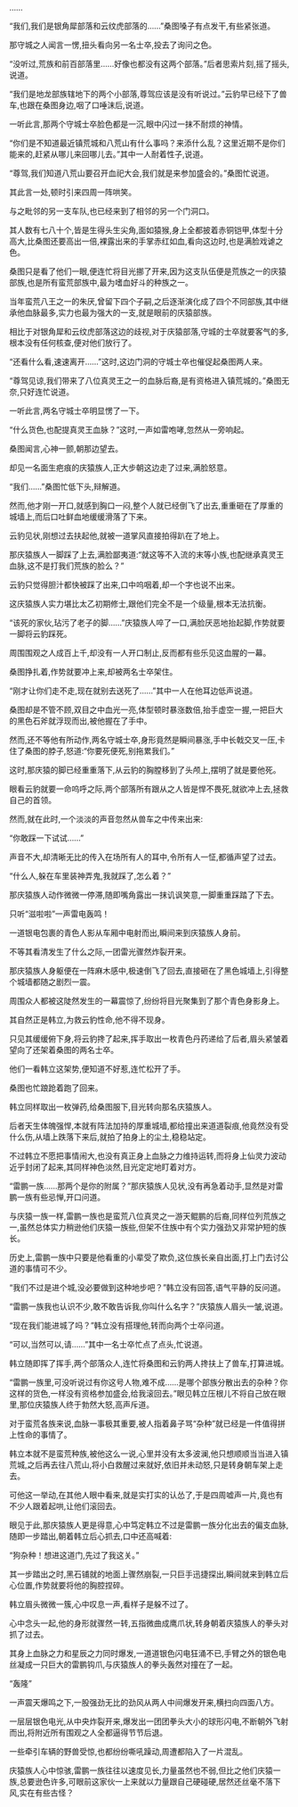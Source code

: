 
……

“我们,我们是银角犀部落和云纹虎部落的……”桑图嗓子有点发干,有些紧张道。

那守城之人闻言一愣,扭头看向另一名士卒,投去了询问之色。

“没听过,荒族和前百部落里……好像也都没有这两个部落。”后者思索片刻,摇了摇头,说道。

“我们是地龙部族辖地下的两个小部落,尊驾应该是没有听说过。”云豹早已经下了兽车,也跟在桑图身边,咽了口唾沫后,说道。

一听此言,那两个守城士卒脸色都是一沉,眼中闪过一抹不耐烦的神情。

“你们是不知道最近镇荒城和八荒山有什么事吗？来添什么乱？这里近期不是你们能来的,赶紧从哪儿来回哪儿去。”其中一人耐着性子,说道。

“尊驾,我们知道八荒山要召开血祀大会,我们就是来参加盛会的。”桑图忙说道。

其此言一处,顿时引来四周一阵哄笑。

与之毗邻的另一支车队,也已经来到了相邻的另一个门洞口。

其人数有七八十个,皆是生得头生尖角,面如猿猴,身上全都披着赤铜铠甲,体型十分高大,比桑图还要高出一倍,裸露出来的手掌赤红如血,看向这边时,也是满脸戏谑之色。

桑图只是看了他们一眼,便连忙将目光挪了开来,因为这支队伍便是荒族之一的庆猿部族,也是所有蛮荒部族中,最为嗜血好斗的种族之一。

当年蛮荒八王之一的朱厌,曾留下四个子嗣,之后逐渐演化成了四个不同部族,其中继承他血脉最多,实力也最为强大的一支,就是眼前的庆猿部族。

相比于对银角犀和云纹虎部落这边的歧视,对于庆猿部落,守城的士卒就要客气的多,根本没有任何核查,便对他们放行了。

“还看什么看,速速离开……”这时,这边门洞的守城士卒也催促起桑图两人来。

“尊驾见谅,我们带来了八位真灵王之一的血脉后裔,是有资格进入镇荒城的。”桑图无奈,只好连忙说道。

一听此言,两名守城士卒明显愣了一下。

“什么货色,也配提真灵王血脉？”这时,一声如雷咆哮,忽然从一旁响起。

桑图闻言,心神一颤,朝那边望去。

却见一名面生疤痕的庆猿族人,正大步朝这边走了过来,满脸怒意。

“我们……”桑图忙低下头,辩解道。

然而,他才刚一开口,就感到胸口一闷,整个人就已经倒飞了出去,重重砸在了厚重的城墙上,而后口吐鲜血地缓缓滑落了下来。

云豹见状,刚想过去扶起他,就被一道掌风直接拍得趴在了地上。

那庆猿族人一脚踩了上去,满脸鄙夷道:“就这等不入流的末等小族,也配继承真灵王血脉,这不是打我们荒族的脸么？”

云豹只觉得胆汁都快被踩了出来,口中呜咽着,却一个字也说不出来。

这庆猿族人实力堪比太乙初期修士,跟他们完全不是一个级量,根本无法抗衡。

“该死的家伙,玷污了老子的脚……”庆猿族人啐了一口,满脸厌恶地抬起脚,作势就要一脚将云豹踩死。

周围围观之人成百上千,却没有一人开口制止,反而都有些乐见这血腥的一幕。

桑图挣扎着,作势就要冲上来,却被两名士卒架住。

“刚才让你们走不走,现在就别去送死了……”其中一人在他耳边低声说道。

桑图却是不管不顾,双目之中血光一亮,体型顿时暴涨数倍,抬手虚空一握,一把巨大的黑色石斧就浮现而出,被他握在了手中。

然而,还不等他有所动作,两名守城士卒,身形竟然是瞬间暴涨,手中长戟交叉一压,卡住了桑图的脖子,怒道:“你要死便死,别拖累我们。”

这时,那庆猿的脚已经重重落下,从云豹的胸膛移到了头颅上,摆明了就是要他死。

眼看云豹就要一命呜呼之际,两个部落所有跟从之人皆是悍不畏死,就欲冲上去,拯救自己的首领。

然而,就在此时,一个淡淡的声音忽然从兽车之中传来出来:

“你敢踩一下试试……”

声音不大,却清晰无比的传入在场所有人的耳中,令所有人一怔,都循声望了过去。

“什么人,躲在车里装神弄鬼,我就踩了,怎么着？”

那庆猿族人动作微微一停滞,随即嘴角露出一抹讥讽笑意,一脚重重踩踏了下去。

只听“滋啦啦”一声雷电轰鸣！

一道银电包裹的青色人影从车厢中电射而出,瞬间来到庆猿族人身前。

不等其看清发生了什么之际,一团雷光骤然炸裂开来。

那庆猿族人身躯便在一阵麻木感中,极速倒飞了回去,直接砸在了黑色城墙上,引得整个城墙都随之剧烈一震。

周围众人都被这陡然发生的一幕震惊了,纷纷将目光聚集到了那个青色身影身上。

其自然正是韩立,为救云豹性命,他不得不现身。

只见其缓缓俯下身,将云豹搀了起来,挥手取出一枚青色丹药递给了后者,眉头紧皱着望向了还架着桑图的两名士卒。

他们一看韩立这架势,便知道不好惹,连忙松开了手。

桑图也忙踉跄着跑了回来。

韩立同样取出一枚弹药,给桑图服下,目光转向那名庆猿族人。

后者天生体魄强悍,本就有阵法加持的厚重城墙,都给撞出来道道裂痕,他竟然没有受什么伤,从墙上跌落下来后,就拍了拍身上的尘土,稳稳站定。

不过韩立不愿把事情闹大,也没有真正身上血脉之力维持运转,而将身上仙灵力波动近乎封闭了起来,其同样神色淡然,目光定定地盯着对方。

“雷鹏一族……那两个是你的附属？”那庆猿族人见状,没有再急着动手,显然是对雷鹏一族有些忌惮,开口问道。

与庆猿一族一样,雷鹏一族也是蛮荒八位真灵之一游天鲲鹏的后裔,同样位列荒族之一,虽然总体实力稍逊他们庆猿一族些,但架不住族中有个实力强劲又非常护短的族长。

历史上,雷鹏一族中只要是他看重的小辈受了欺负,这位族长亲自出面,打上门去讨公道的事情可不少。

“我们不过是进个城,没必要做到这种地步吧？”韩立没有回答,语气平静的反问道。

“雷鹏一族我也认识不少,敢不敢告诉我,你叫什么名字？”庆猿族人眉头一皱,说道。

“现在我们能进城了吗？”韩立没有搭理他,转而向两个士卒问道。

“可以,当然可以,请……”其中一名士卒忙点了点头,忙说道。

韩立随即挥了挥手,两个部落众人,连忙将桑图和云豹两人搀扶上了兽车,打算进城。

“雷鹏一族里,可没听说过有你这号人物,难不成……是哪个部族分散出去的杂种？你这样的货色,一样没有资格参加盛会,给我滚回去。”眼见韩立压根儿不将自己放在眼里,那位庆猿族人终于勃然大怒,高声斥道。

对于蛮荒各族来说,血脉一事极其重要,被人指着鼻子骂“杂种”就已经是一件值得拼上性命的事情了。

韩立本就不是蛮荒种族,被他这么一说,心里并没有太多波澜,他只想顺顺当当进入镇荒城,之后再去往八荒山,将小白救醒过来就好,依旧并未动怒,只是转身朝车架上走去。

可他这一举动,在其他人眼中看来,就是实打实的认怂了,于是四周嘘声一片,竟也有不少人跟着起哄,让他们滚回去。

眼见于此,那庆猿族人更是得意,心中笃定韩立不过是雷鹏一族分化出去的偏支血脉,随即一步踏出,朝着韩立后心抓去,口中还高喊着:

“狗杂种！想进这道门,先过了我这关。”

其一步踏出之时,黑石铺就的地面上骤然崩裂,一只巨手迅捷探出,瞬间就来到韩立后心位置,作势就要将他的胸腔捏碎。

韩立眉头微微一簇,心中叹息一声,看样子是躲不过了。

心中念头一起,他的身形就骤然一转,五指微曲成鹰爪状,转身朝着庆猿族人的拳头对抓了过去。

其身上血脉之力和星辰之力同时爆发,一道道银色闪电狂涌不已,手臂之外的银色电丝凝成一只巨大的雷鹏钩爪,与庆猿族人的拳头轰然对撞在了一起。

“轰隆”

一声震天爆鸣之下,一股强劲无比的劲风从两人中间爆发开来,横扫向四面八方。

一层层银色电光,从中央炸裂开来,爆发出一团团拳头大小的球形闪电,不断朝外飞射而出,将附近所有围观之人全都逼得节节后退。

一些牵引车辆的野兽受惊,也都纷纷嘶吼躁动,周遭都陷入了一片混乱。

庆猿族人心中惊骇,雷鹏一族往往以速度见长,力量虽然也不弱,但比之他们庆猿一族,总要逊色许多,可眼前这家伙一上来就以力量跟自己硬碰硬,居然还丝毫不落下风,实在有些古怪？